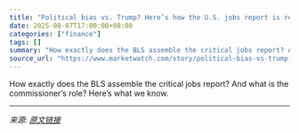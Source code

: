 ```yaml
---
title: "Political bias vs. Trump? Here’s how the U.S. jobs report is really put together."
date: 2025-08-07T17:00:00+08:00
categories: ["finance"]
tags: []
summary: "How exactly does the BLS assemble the critical jobs report? And what is the commissioner’s role? Here’s what we know."
source_url: "https://www.marketwatch.com/story/political-bias-vs-trump-heres-how-the-u-s-jobs-report-is-really-put-together-21fce550?mod=mw_rss_topstories"
---
```


How exactly does the BLS assemble the critical jobs report? And what is the commissioner’s role? Here’s what we know.

---

*来源: [原文链接](https://www.marketwatch.com/story/political-bias-vs-trump-heres-how-the-u-s-jobs-report-is-really-put-together-21fce550?mod=mw_rss_topstories)*
